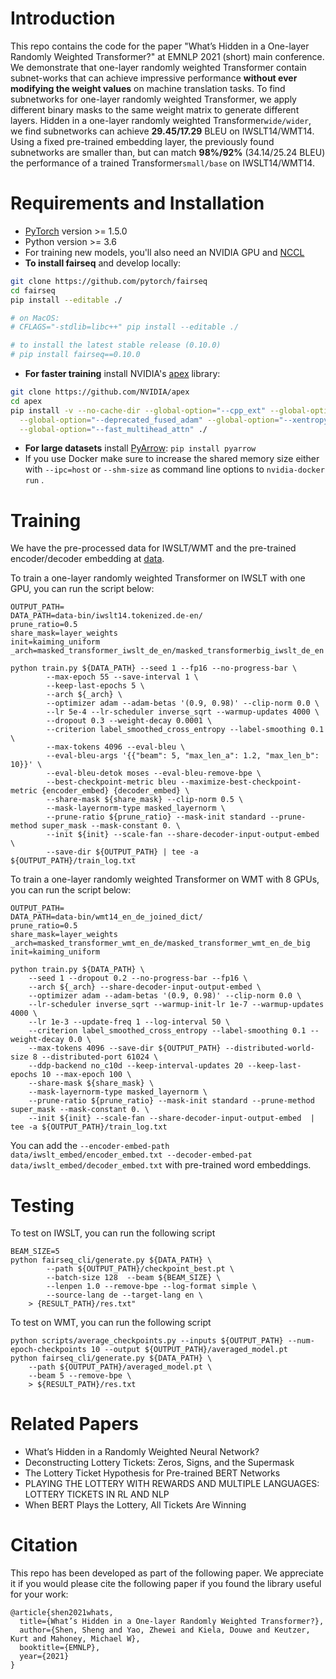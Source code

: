# Introduction
This repo contains the code for the paper "What’s Hidden in a One-layer Randomly Weighted Transformer?" at EMNLP 2021 (short) main conference. 
We demonstrate that one-layer randomly weighted Transformer contain subnet-works that can achieve impressive performance **without ever modifying the weight values**  on  machine  translation  tasks. To find subnetworks for one-layer randomly weighted Transformer, we apply different binary masks to the same weight matrix to generate different layers. Hidden in a one-layer randomly weighted Transformer`wide/wider`, we find subnetworks can achieve **29.45/17.29** BLEU on IWSLT14/WMT14.  Using a fixed pre-trained embedding  layer, the previously found subnetworks are smaller than, but can match **98%/92%** (34.14/25.24 BLEU) the performance of a trained Transformer`small/base` on IWSLT14/WMT14. 

# Requirements and Installation

* [PyTorch](http://pytorch.org/) version >= 1.5.0
* Python version >= 3.6
* For training new models, you'll also need an NVIDIA GPU and [NCCL](https://github.com/NVIDIA/nccl)
* **To install fairseq** and develop locally:

``` bash
git clone https://github.com/pytorch/fairseq
cd fairseq
pip install --editable ./

# on MacOS:
# CFLAGS="-stdlib=libc++" pip install --editable ./

# to install the latest stable release (0.10.0)
# pip install fairseq==0.10.0
```

* **For faster training** install NVIDIA's [apex](https://github.com/NVIDIA/apex) library:

``` bash
git clone https://github.com/NVIDIA/apex
cd apex
pip install -v --no-cache-dir --global-option="--cpp_ext" --global-option="--cuda_ext" \
  --global-option="--deprecated_fused_adam" --global-option="--xentropy" \
  --global-option="--fast_multihead_attn" ./
```

* **For large datasets** install [PyArrow](https://arrow.apache.org/docs/python/install.html#using-pip): `pip install pyarrow`
* If you use Docker make sure to increase the shared memory size either with `--ipc=host` or `--shm-size`
 as command line options to `nvidia-docker run` .

# Training 
We have the pre-processed data for IWSLT/WMT and the pre-trained encoder/decoder embedding at [data](https://drive.google.com/drive/u/0/folders/1JwaCMLaX2Amz5DftJ_nCr3glAqGTBdsV). 

To train a one-layer randomly weighted Transformer on IWSLT with one GPU, you can run the script below:
```
OUTPUT_PATH=
DATA_PATH=data-bin/iwslt14.tokenized.de-en/
prune_ratio=0.5
share_mask=layer_weights
init=kaiming_uniform
_arch=masked_transformer_iwslt_de_en/masked_transformerbig_iwslt_de_en

python train.py ${DATA_PATH} --seed 1 --fp16 --no-progress-bar \
        --max-epoch 55 --save-interval 1 \
        --keep-last-epochs 5 \
        --arch ${_arch} \
        --optimizer adam --adam-betas '(0.9, 0.98)' --clip-norm 0.0 \
        --lr 5e-4 --lr-scheduler inverse_sqrt --warmup-updates 4000 \
        --dropout 0.3 --weight-decay 0.0001 \
        --criterion label_smoothed_cross_entropy --label-smoothing 0.1 \
        --max-tokens 4096 --eval-bleu \
        --eval-bleu-args '{{"beam": 5, "max_len_a": 1.2, "max_len_b": 10}}' \
        --eval-bleu-detok moses --eval-bleu-remove-bpe \
        --best-checkpoint-metric bleu --maximize-best-checkpoint-metric {encoder_embed} {decoder_embed} \
        --share-mask ${share_mask} --clip-norm 0.5 \
        --mask-layernorm-type masked_layernorm \
        --prune-ratio ${prune_ratio} --mask-init standard --prune-method super_mask --mask-constant 0. \
        --init ${init} --scale-fan --share-decoder-input-output-embed \
        --save-dir ${OUTPUT_PATH} | tee -a ${OUTPUT_PATH}/train_log.txt
```


To train a one-layer randomly weighted Transformer on WMT with 8 GPUs, you can run the script below:
```
OUTPUT_PATH=
DATA_PATH=data-bin/wmt14_en_de_joined_dict/
prune_ratio=0.5
share_mask=layer_weights
_arch=masked_transformer_wmt_en_de/masked_transformer_wmt_en_de_big
init=kaiming_uniform

python train.py ${DATA_PATH} \
    --seed 1 --dropout 0.2 --no-progress-bar --fp16 \
    --arch ${_arch} --share-decoder-input-output-embed \
    --optimizer adam --adam-betas '(0.9, 0.98)' --clip-norm 0.0 \
    --lr-scheduler inverse_sqrt --warmup-init-lr 1e-7 --warmup-updates 4000 \
    --lr 1e-3 --update-freq 1 --log-interval 50 \
    --criterion label_smoothed_cross_entropy --label-smoothing 0.1 --weight-decay 0.0 \
    --max-tokens 4096 --save-dir ${OUTPUT_PATH} --distributed-world-size 8 --distributed-port 61024 \
    --ddp-backend no_c10d --keep-interval-updates 20 --keep-last-epochs 10 --max-epoch 100 \
    --share-mask ${share_mask} \
    --mask-layernorm-type masked_layernorm \
    --prune-ratio ${prune_ratio} --mask-init standard --prune-method super_mask --mask-constant 0. \
    --init ${init} --scale-fan --share-decoder-input-output-embed  | tee -a ${OUTPUT_PATH}/train_log.txt
```

You can add the ``--encoder-embed-path data/iwslt_embed/encoder_embed.txt --decoder-embed-pat data/iwslt_embed/decoder_embed.txt`` with pre-trained word embeddings. 

# Testing 
To test on IWSLT, you can run the following script
```
BEAM_SIZE=5
python fairseq_cli/generate.py ${DATA_PATH} \
        --path ${OUTPUT_PATH}/checkpoint_best.pt \
        --batch-size 128  --beam ${BEAM_SIZE} \
        --lenpen 1.0 --remove-bpe --log-format simple \
        --source-lang de --target-lang en \
    > {RESULT_PATH}/res.txt"
```
To test on WMT, you can run the following script
```
python scripts/average_checkpoints.py --inputs ${OUTPUT_PATH} --num-epoch-checkpoints 10 --output ${OUTPUT_PATH}/averaged_model.pt
python fairseq_cli/generate.py ${DATA_PATH} \
    --path ${OUTPUT_PATH}/averaged_model.pt \
    --beam 5 --remove-bpe \
    > ${RESULT_PATH}/res.txt
```

# Related Papers
* What’s Hidden in a Randomly Weighted Neural Network?
* Deconstructing Lottery Tickets: Zeros, Signs, and the Supermask
* The Lottery Ticket Hypothesis for Pre-trained BERT Networks
* PLAYING THE LOTTERY WITH REWARDS AND MULTIPLE LANGUAGES: LOTTERY TICKETS IN RL AND NLP
* When BERT Plays the Lottery, All Tickets Are Winning

# Citation
This repo has been developed as part of the following paper. We appreciate it if you would please cite the following paper if you found the library useful for your work:
```
@article{shen2021whats,
  title={What’s Hidden in a One-layer Randomly Weighted Transformer?},
  author={Shen, Sheng and Yao, Zhewei and Kiela, Douwe and Keutzer, Kurt and Mahoney, Michael W},
  booktitle={EMNLP},
  year={2021}
}
```